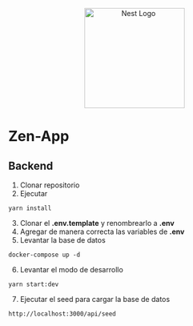 <p align="center">
  <a href="http://nestjs.com/" target="blank"><img src="https://nestjs.com/img/logo-small.svg" width="200" alt="Nest Logo" /></a>
</p>

# Zen-App
## Backend
1. Clonar repositorio
2. Ejecutar
```
yarn install
```
3. Clonar el __.env.template__ y renombrearlo a __.env__
4. Agregar de manera correcta las variables de __.env__
5. Levantar la base de datos
```
docker-compose up -d
```
6. Levantar el modo de desarrollo
```
yarn start:dev
```
7. Ejecutar el seed para cargar la base de datos
```
http://localhost:3000/api/seed
```